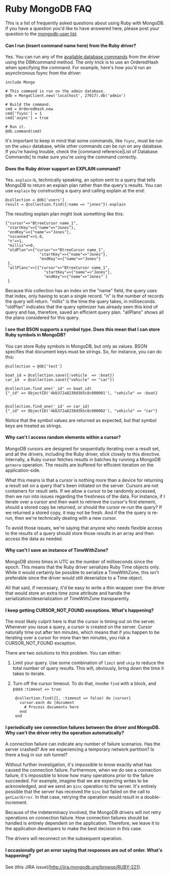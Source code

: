 # Ruby MongoDB FAQ

This is a list of frequently asked questions about using Ruby with MongoDB. If you have a question you'd like to have answered here, please post your question to the [mongodb-user list](http://groups.google.com/group/mongodb-user).

#### Can I run (insert command name here) from the Ruby driver?

Yes. You can run any of the [available database commands](http://docs.mongodb.org/manual/reference/command/) from the driver using the DB#command method. The only trick is to use an OrderedHash when specifying the command. For example, here's how you'd run an asynchronous fsync from the driver:

    include Mongo
    
    # This command is run on the admin database.
    @db = MongoClient.new('localhost', 27017).db('admin')

    # Build the command.
    cmd = OrderedHash.new
    cmd['fsync'] = 1
    cmd['async'] = true

    # Run it.
    @db.command(cmd)


It's important to keep in mind that some commands, like `fsync`, must be run on the `admin` database, while other commands can be run on any database. If you're having trouble, check the [command reference|List of Database Commands] to make sure you're using the command correctly.

#### Does the Ruby driver support an EXPLAIN command?

Yes. `explain` is, technically speaking, an option sent to a query that tells MongoDB to return an explain plan rather than the query's results. You can use `explain` by constructing a query and calling explain at the end:


    @collection = @db['users']
    result = @collection.find({:name => "jones"}).explain


The resulting explain plan might look something like this:


    {"cursor"=>"BtreeCursor name_1", 
     "startKey"=>{"name"=>"Jones"}, 
     "endKey"=>{"name"=>"Jones"}, 
     "nscanned"=>1.0, 
     "n"=>1, 
     "millis"=>0, 
     "oldPlan"=>{"cursor"=>"BtreeCursor name_1", 
                   "startKey"=>{"name"=>"Jones"}, 
                   "endKey"=>{"name"=>"Jones"}
     },
     "allPlans"=>[{"cursor"=>"BtreeCursor name_1", 
                     "startKey"=>{"name"=>"Jones"}, 
                     "endKey"=>{"name"=>"Jones"`]
     }


Because this collection has an index on the "name" field, the query uses that index, only having to scan a single record. "n" is the number of records the query will return. "millis" is the time the query takes, in milliseconds. "oldPlan" indicates that the query optimizer has already seen this kind of query and has, therefore, saved an efficient query plan. "allPlans" shows all the plans considered for this query.

#### I see that BSON supports a symbol type. Does this mean that I can store Ruby symbols in MongoDB?

You can store Ruby symbols in MongoDB, but only as values. BSON specifies that document keys must be strings. So, for instance, you can do this:


    @collection = @db['test']

    boat_id = @collection.save({:vehicle  => :boat})
    car_id  = @collection.save({"vehicle" => "car"})

    @collection.find_one('_id' => boat_id)
    {"_id" => ObjectID('4bb372a8238d3b5c8c000001'), "vehicle" => :boat}


    @collection.find_one('_id' => car_id)
    {"_id" => ObjectID('4bb372a8238d3b5c8c000002'), "vehicle" => "car"}


Notice that the symbol values are returned as expected, but that symbol keys are treated as strings.

#### Why can't I access random elements within a cursor?

MongoDB cursors are designed for sequentially iterating over a result set, and all the drivers, including the Ruby driver, stick closely to this directive. Internally, a Ruby cursor fetches results in batches by running a MongoDB `getmore` operation. The results are buffered for efficient iteration on the application-side.

What this means is that a cursor is nothing more than a device for returning a result set on a query that's been initiated on the server. Cursors are not containers for result sets. If we allow a cursor to be randomly accessed, then we run into issues regarding the freshness of the data. For instance, if I iterate over a cursor and then want to retrieve the cursor's first element, should a stored copy be returned, or should the cursor re-run the query? If we returned a stored copy, it may not be fresh. And if the the query is re-run, then we're technically dealing with a new cursor.

To avoid those issues, we're saying that anyone who needs flexible access to the results of a query should store those results in an array and then access the data as needed.

#### Why can't I save an instance of TimeWithZone?

MongoDB stores times in UTC as the number of milliseconds since the epoch. This means that the Ruby driver serializes Ruby Time objects only. While it would certainly be possible to serialize a TimeWithZone, this isn't preferable since the driver would still deserialize to a Time object.

All that said, if necessary, it'd be easy to write a thin wrapper over the driver that would store an extra time zone attribute and handle the serialization/deserialization of TimeWithZone transparently.

#### I keep getting CURSOR_NOT_FOUND exceptions. What's happening?

The most likely culprit here is that the cursor is timing out on the server. Whenever you issue a query, a cursor is created on the server. Cursor naturally time out after ten minutes, which means that if you happen to be iterating over a cursor for more than ten minutes, you risk a CURSOR_NOT_FOUND exception.

There are two solutions to this problem. You can either:

1. Limit your query. Use some combination of `limit` and `skip` to reduce the total number of query results. This will, obviously, bring down the time it takes to iterate.

2. Turn off the cursor timeout. To do that, invoke `find` with a block, and pass `:timeout => true`:

        @collection.find({}, :timeout => false) do |cursor|
          cursor.each do |document
            # Process documents here
          end
        end

#### I periodically see connection failures between the driver and MongoDB. Why can't the driver retry the operation automatically?

A connection failure can indicate any number of failure scenarios. Has the server crashed? Are we experiencing a temporary network partition? Is there a bug in our ssh tunnel?

Without further investigation, it's impossible to know exactly what has caused the connection failure. Furthermore, when we do see a connection failure, it's impossible to  know how many operations prior to the failure succeeded. For example, imagine that we are expecting writes to be acknowledged, and we send an `$inc` operation to the server. It's entirely possible that the server has received the `$inc` but failed on the call to `getLastError`. In that case, retrying the operation would result in a double-increment.

Because of the indeterminacy involved, the MongoDB drivers will not retry operations on connection failure. How connection failures should be handled is entirely dependent on the application. Therefore, we leave it to the application developers to make the best decision in this case.

The drivers will reconnect on the subsequent operation.

#### I occasionally get an error saying that responses are out of order. What's happening?

See (this JIRA issue)[http://jira.mongodb.org/browse/RUBY-221].
